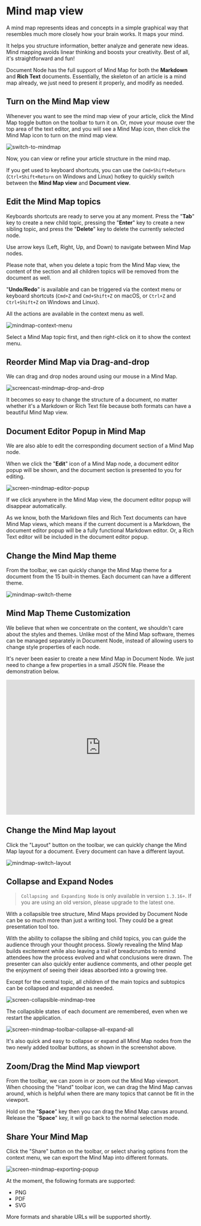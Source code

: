# Mind map view

A mind map represents ideas and concepts in a simple graphical way that resembles much more closely how your brain works. It maps your mind.

It helps you structure information, better analyze and generate new ideas. Mind mapping avoids linear thinking and boosts your creativity. Best of all, it's straightforward and fun!

Document Node has the full support of Mind Map for both the **Markdown** and **Rich Text** documents. Essentially, the skeleton of an article is a mind map already, we just need to present it properly, and modify as needed.

## Turn on the Mind Map view

Whenever you want to see the mind map view of your article, click the Mind Map toggle button on the toolbar to turn it on. Or, move your mouse over the top area of the text editor, and you will see a Mind Map icon, then click the Mind Map icon to turn on the mind map view.

![switch-to-mindmap](switch-to-mindmap.gif)

Now, you can view or refine your article structure in the mind map.

If you get used to keyboard shortcuts, you can use the `Cmd+Shift+Return` (`Ctrl+Shift+Return` on Windows and Linux) hotkey to quickly switch between the **Mind Map view** and **Document view**.

## Edit the Mind Map topics

Keyboards shortcuts are ready to serve you at any moment. Press the "**Tab**" key to create a new child topic, pressing the "**Enter**" key to create a new sibling topic, and press the "**Delete**" key to delete the currently selected node.

Use arrow keys (Left, Right, Up, and Down) to navigate between Mind Map nodes.

Please note that, when you delete a topic from the Mind Map view, the content of the section and all children topics will be removed from the document as well.

"**Undo/Redo**" is available and can be triggered via the context menu or keyboard shortcuts (`Cmd+Z` and `Cmd+Shift+Z` on macOS, or `Ctrl+Z` and `Ctrl+Shift+Z` on Windows and Linux).

All the actions are available in the context menu as well.

![mindmap-context-menu](mindmap-context-menu.png)

Select a Mind Map topic first, and then right-click on it to show the context menu.


## Reorder Mind Map via Drag-and-drop

We can drag and drop nodes around using our mouse in a Mind Map.

![screencast-mindmap-drop-and-drop](screencast-mindmap-drop-and-drop.gif)

It becomes so easy to change the structure of a document, no matter whether it's a Markdown or Rich Text file because both formats can have a beautiful Mind Map view.


## Document Editor Popup in Mind Map

We are also able to edit the corresponding document section of a Mind Map node.

When we click the "**Edit**" icon of a Mind Map node, a document editor popup will be shown, and the document section is presented to you for editing.

![screen-mindmap-editor-popup](screen-mindmap-editor-popup.png)

If we click anywhere in the Mind Map view, the document editor popup will disappear automatically.

As we know, both the Markdown files and Rich Text documents can have Mind Map views, which means if the current document is a Markdown, the document editor popup will be a fully functional Markdown editor. Or, a Rich Text editor will be included in the document editor popup.

## Change the Mind Map theme

From the toolbar, we can quickly change the Mind Map theme for a document from the 15 built-in themes. Each document can have a different theme.

![mindmap-switch-theme](mindmap-switch-theme.png)

## Mind Map Theme Customization

We believe that when we concentrate on the content, we shouldn't care about the styles and themes. Unlike most of the Mind Map software, themes can be managed separately in Document Node, instead of allowing users to change style properties of each node.

It's never been easier to create a new Mind Map in Document Node. We just need to change a few properties in a small JSON file. Please the demonstration below.

<iframe src="https://player.vimeo.com/video/421770698?autoplay=1&loop=1&autopause=0&muted=1" width="100%" height="360" frameborder="0" allow="autoplay; fullscreen" allowfullscreen></iframe>

## Change the Mind Map layout

Click the "Layout" button on the toolbar, we can quickly change the Mind Map layout for a document. Every document can have a different layout.

![mindmap-switch-layout](mindmap-switch-layout.png)

## Collapse and Expand Nodes

> `Collapsing and Expanding Node` is only available in version `1.3.16+`. If you are using an old version, please upgrade to the latest one.

With a collapsible tree structure, Mind Maps provided by Document Node can be so much more than just a writing tool. They could be a great presentation tool too.

With the ability to collapse the sibling and child topics, you can guide the audience through your thought process. Slowly revealing the Mind Map builds excitement while also leaving a trail of breadcrumbs to remind attendees how the process evolved and what conclusions were drawn. The presenter can also quickly enter audience comments, and other people get the enjoyment of seeing their ideas absorbed into a growing tree.

Except for the central topic, all children of the main topics and subtopics can be collapsed and expanded as needed.

![screen-collapsible-mindmap-tree](screen-collapsible-mindmap-tree.png)

The collapsible states of each document are remembered, even when we restart the application.

![screen-mindmap-toolbar-collapse-all-expand-all](screen-mindmap-toolbar-collapse-all-expand-all.png)

It's also quick and easy to collapse or expand all Mind Map nodes from the two newly added toolbar buttons, as shown in the screenshot above.

## Zoom/Drag the Mind Map viewport

From the toolbar, we can zoom in or zoom out the Mind Map viewport. When choosing the "Hand" toolbar icon, we can drag the Mind Map canvas around, which is helpful when there are many topics that cannot be fit in the viewport.

Hold on the "**Space**" key then you can drag the Mind Map canvas around. Release the "**Space**" key, it will go back to the normal selection mode.


## Share Your Mind Map

Click the "Share" button on the toolbar, or select sharing options from the context menu, we can export the Mind Map into different formats.

![screen-mindmap-exporting-popup](screen-mindmap-exporting-popup.png)

At the moment, the following formats are supported:

* PNG
* PDF
* SVG

More formats and sharable URLs will be supported shortly.
